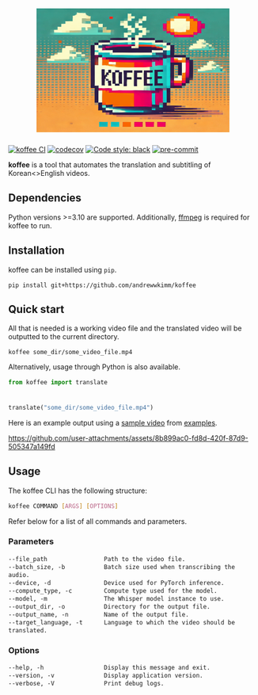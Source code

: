 <h1 align="center">
  <img
    height="250" width="390"
    src="https://raw.githubusercontent.com/andrewwkimm/koffee/main/assets/koffee.png" alt="koffee logo">
  <br>
</h1>

[![koffee CI](https://github.com/andrewwkimm/koffee/actions/workflows/ci.yaml/badge.svg)](https://github.com/andrewwkimm/koffee/actions)
[![codecov](https://codecov.io/github/andrewwkimm/koffee/graph/badge.svg?token=1AGJM1UMK5)](https://codecov.io/github/andrewwkimm/koffee)
[![Code style: black](https://img.shields.io/badge/code%20style-black-000000.svg)](https://github.com/psf/black)
[![pre-commit](https://img.shields.io/badge/pre--commit-enabled-brightgreen?logo=pre-commit)](https://github.com/pre-commit/pre-commit)

**koffee** is a tool that automates the translation and subtitling of Korean<>English videos.

## Dependencies

Python versions >=3.10 are supported. Additionally, [ffmpeg](https://www.ffmpeg.org/download.html) is required for koffee to run.

## Installation

koffee can be installed using `pip`.

```console
pip install git+https://github.com/andrewwkimm/koffee
```

## Quick start

All that is needed is a working video file and the translated video will be outputted to the current directory.

```console
koffee some_dir/some_video_file.mp4
```

Alternatively, usage through Python is also available.

```python
from koffee import translate


translate("some_dir/some_video_file.mp4")
```

Here is an example output using a [sample video](examples/videos/sample_korean_video.mp4) from [examples](examples/videos/sample_korean_video.mp4).

https://github.com/user-attachments/assets/8b899ac0-fd8d-420f-87d9-505347a149fd

## Usage

The koffee CLI has the following structure:

```bash
koffee COMMAND [ARGS] [OPTIONS]
```

Refer below for a list of all commands and parameters.

### Parameters

    --file_path                Path to the video file.
    --batch_size, -b           Batch size used when transcribing the audio.
    --device, -d               Device used for PyTorch inference.
    --compute_type, -c         Compute type used for the model.
    --model, -m                The Whisper model instance to use.
    --output_dir, -o           Directory for the output file.
    --output_name, -n          Name of the output file.
    --target_language, -t      Language to which the video should be translated.

### Options

    --help, -h                 Display this message and exit.
    --version, -v              Display application version.
    --verbose, -V              Print debug logs.
